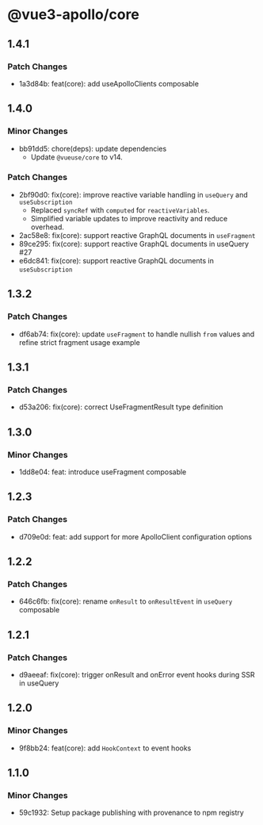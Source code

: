 # @vue3-apollo/core

## 1.4.1

### Patch Changes

- 1a3d84b: feat(core): add useApolloClients composable

## 1.4.0

### Minor Changes

- bb91dd5: chore(deps): update dependencies
  - Update `@vueuse/core` to v14.

### Patch Changes

- 2bf90d0: fix(core): improve reactive variable handling in `useQuery` and `useSubscription`
  - Replaced `syncRef` with `computed` for `reactiveVariables`.
  - Simplified variable updates to improve reactivity and reduce overhead.
- 2ac58e8: fix(core): support reactive GraphQL documents in `useFragment`
- 89ce295: fix(core): support reactive GraphQL documents in useQuery #27
- e6dc841: fix(core): support reactive GraphQL documents in `useSubscription`

## 1.3.2

### Patch Changes

- df6ab74: fix(core): update `useFragment` to handle nullish `from` values and refine strict fragment usage example

## 1.3.1

### Patch Changes

- d53a206: fix(core): correct UseFragmentResult type definition

## 1.3.0

### Minor Changes

- 1dd8e04: feat: introduce useFragment composable

## 1.2.3

### Patch Changes

- d709e0d: feat: add support for more ApolloClient configuration options

## 1.2.2

### Patch Changes

- 646c6fb: fix(core): rename `onResult` to `onResultEvent` in `useQuery` composable

## 1.2.1

### Patch Changes

- d9aeeaf: fix(core): trigger onResult and onError event hooks during SSR in useQuery

## 1.2.0

### Minor Changes

- 9f8bb24: feat(core): add `HookContext` to event hooks

## 1.1.0

### Minor Changes

- 59c1932: Setup package publishing with provenance to npm registry
